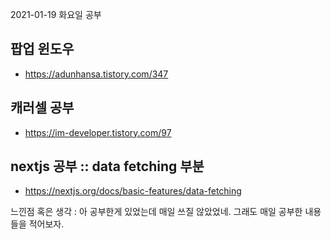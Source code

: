 2021-01-19 화요일 공부

## 팝업 윈도우
- https://adunhansa.tistory.com/347

## 캐러셀 공부
- https://im-developer.tistory.com/97

## nextjs 공부 :: data fetching 부분
- https://nextjs.org/docs/basic-features/data-fetching

느낀점 혹은 생각 : 아 공부한게 있었는데 매일 쓰질 않았었네. 그래도 매일 공부한 내용들을 적어보자.

